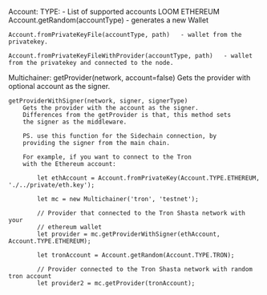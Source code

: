 Account:
	TYPE:	- List of supported accounts
		LOOM
		ETHEREUM
	Account.getRandom(accountType)		- generates a new Wallet

	Account.fromPrivateKeyFile(accountType, path) 	- wallet from the privatekey.

	Account.fromPrivateKeyFileWithProvider(accountType, path) 	- wallet from the privatekey and connected to the node.


Multichainer:
	getProvider(network, account=false)
		Gets the provider with optional account as the signer.

	getProviderWithSigner(network, signer, signerType)
		Gets the provider with the account as the signer.
		Differences from the getProvider is that, this method sets 
		the signer as the middleware.

		PS. use this function for the Sidechain connection, by
		providing the signer from the main chain.

		For example, if you want to connect to the Tron
		with the Ethereum account:

			let ethAccount = Account.fromPrivateKey(Account.TYPE.ETHEREUM, './../private/eth.key');

			let mc = new Multichainer('tron', 'testnet');

			// Provider that connected to the Tron Shasta network with your
			// ethereum wallet
			let provider = mc.getProviderWithSigner(ethAccount, Account.TYPE.ETHEREUM);

			let tronAccount = Account.getRandom(Account.TYPE.TRON);

			// Provider connected to the Tron Shasta network with random tron account
			let provider2 = mc.getProvider(tronAccount);


